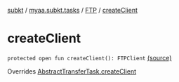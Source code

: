[subkt](../../index.md) / [myaa.subkt.tasks](../index.md) / [FTP](index.md) / [createClient](./create-client.md)

# createClient

`protected open fun createClient(): FTPClient` [(source)](https://github.com/Myaamori/SubKt/blob/0.1.4/src/main/kotlin/myaa/subkt/tasks/tasks.kt#L1778)

Overrides [AbstractTransferTask.createClient](../-abstract-transfer-task/create-client.md)

